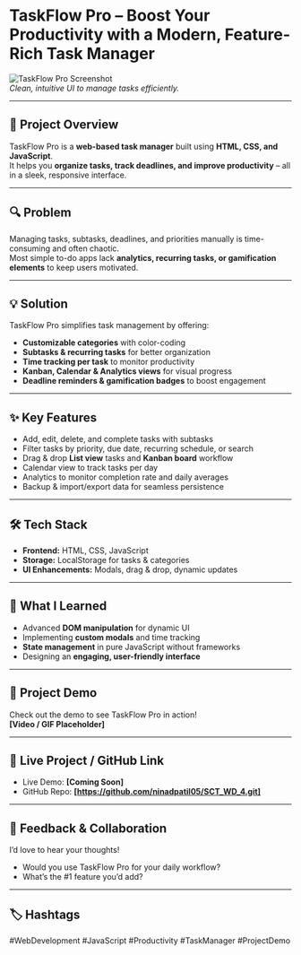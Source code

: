 # TaskFlow Pro – Boost Your Productivity with a Modern, Feature-Rich Task Manager

![TaskFlow Pro Screenshot](./assets/screenshot_placeholder.png)  
*Clean, intuitive UI to manage tasks efficiently.*

---

## 🚀 Project Overview
TaskFlow Pro is a **web-based task manager** built using **HTML, CSS, and JavaScript**.  
It helps you **organize tasks, track deadlines, and improve productivity** – all in a sleek, responsive interface.  

---

## 🔍 Problem
Managing tasks, subtasks, deadlines, and priorities manually is time-consuming and often chaotic.  
Most simple to-do apps lack **analytics, recurring tasks, or gamification elements** to keep users motivated.

---

## 💡 Solution
TaskFlow Pro simplifies task management by offering:  
- **Customizable categories** with color-coding  
- **Subtasks & recurring tasks** for better organization  
- **Time tracking per task** to monitor productivity  
- **Kanban, Calendar & Analytics views** for visual progress  
- **Deadline reminders & gamification badges** to boost engagement  

---

## ✨ Key Features
- Add, edit, delete, and complete tasks with subtasks  
- Filter tasks by priority, due date, recurring schedule, or search  
- Drag & drop **List view** tasks and **Kanban board** workflow  
- Calendar view to track tasks per day  
- Analytics to monitor completion rate and daily averages  
- Backup & import/export data for seamless persistence  

---

## 🛠️ Tech Stack
- **Frontend:** HTML, CSS, JavaScript  
- **Storage:** LocalStorage for tasks & categories  
- **UI Enhancements:** Modals, drag & drop, dynamic updates  

---

## 🎯 What I Learned
- Advanced **DOM manipulation** for dynamic UI  
- Implementing **custom modals** and time tracking  
- **State management** in pure JavaScript without frameworks  
- Designing an **engaging, user-friendly interface**  

---

## 🎥 Project Demo
Check out the demo to see TaskFlow Pro in action!  
**[Video / GIF Placeholder]**  

---

## 🔗 Live Project / GitHub Link
- Live Demo: **[Coming Soon]**  
- GitHub Repo: **[https://github.com/ninadpatil05/SCT_WD_4.git]**

---

## 💬 Feedback & Collaboration
I’d love to hear your thoughts!  
- Would you use TaskFlow Pro for your daily workflow?  
- What’s the #1 feature you’d add?  

---

## 🏷️ Hashtags
#WebDevelopment #JavaScript #Productivity #TaskManager #ProjectDemo
